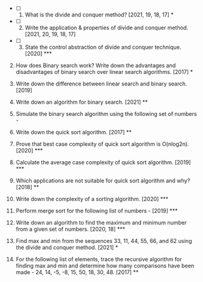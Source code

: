 - [ ] 1. What is the divide and conquer method? [2021, 19, 18, 17] *
- [ ] 2. Write the application & properties of divide and conquer method. [2021, 20, 19, 18, 17]
- [ ] 3. State the control abstraction of divide and conquer technique. [2020] ***

2. How does Binary search work? Write down the advantages and disadvantages of binary search over linear search algorithms. [2017] *
3. Write down the difference between linear search and binary search. [2019]
4. Write down an algorithm for binary search. [2021] **
5. Simulate the binary search algorithm using the following set of numbers -

6. Write down the quick sort algorithm. [2017] **
7. Prove that best case complexity of quick sort algorithm is O(nlog2n). [2020] ***
8. Calculate the average case complexity of quick sort algorithm. [2019] ***
9. Which applications are not suitable for quick sort algorithm and why? [2018] **

10. Write down the complexity of a sorting algorithm. [2020] ***
11. Perform merge sort for the following list of numbers - [2019] ***

12. Write down  an algorithm to find the maximum and minimum number from a given set of numbers.  [2020, 18] ***
13. Find max and min from the sequences 33, 11, 44, 55, 66, and 62 using the divide and conquer method. [2021] *
14. For the following list of elements, trace the recursive algorithm for finding max and min and determine how many comparisons have been made - 24, 14, -5, -8, 15, 50, 18, 30, 48. [2017] **